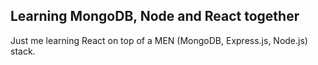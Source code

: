 ## Learning MongoDB, Node and React together
Just me learning React on top of a MEN (MongoDB, Express.js, Node.js) stack.

